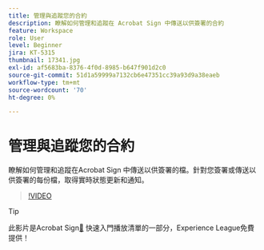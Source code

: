 ```yaml
---
title: 管理與追蹤您的合約
description: 瞭解如何管理和追蹤在 Acrobat Sign 中傳送以供簽署的合約
feature: Workspace
role: User
level: Beginner
jira: KT-5315
thumbnail: 17341.jpg
exl-id: af5683ba-8376-4f0d-8985-b647f901d2c0
source-git-commit: 51d1a59999a7132cb6e47351cc39a93d9a38eaeb
workflow-type: tm+mt
source-wordcount: '70'
ht-degree: 0%

---
```


# 管理與追蹤您的合約

瞭解如何管理和追蹤在Acrobat Sign 中傳送以供簽署的檔。針對您簽署或傳送以供簽署的每份檔，取得實時狀態更新和通知。

>[!VIDEO](https://video.tv.adobe.com/v/338695?quality=12&learn=on&hidetitle=true)

>[!TIP]
>
>此影片是Acrobat Sign[&#128279;](https://experienceleague.adobe.com/en/playlists/acrobat-sign-get-started-business-users) 快速入門播放清單的一部分，Experience League免費提供！
